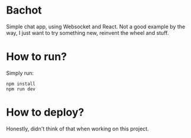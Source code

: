 # Bachot

Simple chat app, using Websocket and React. Not a good example by the way,
I just want to try something new, reinvent the wheel and stuff.

# How to run?

Simply run:

```
npm install
npm run dev
```

# How to deploy?

Honestly, didn't think of that when working on this project.
